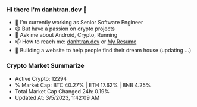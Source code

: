 ### Hi there I'm danhtran.dev 👋

- 🔭 I’m currently working as Senior Software Engineer
- 😄 But have a passion on crypto projects
- 💬 Ask me about Android, Crypto, Running 
- 📫 How to reach me: <a href="https://danhtran.dev" target="_blank">danhtran.dev</a> or <a href="Dan-Resume.pdf" target="_blank">My Resume</a>
- 🌱 Building a website to help people find their dream house (updating ...)

### Crypto Market Summarize
- Active Crypto: 12294
- % Market Cap: BTC 40.27% | ETH 17.62% | BNB 4.25%
- Total Market Cap Changed 24h: 0.19%
- Updated At: 3/5/2023, 1:42:09 AM
